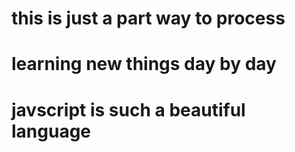 # this is just a part way to process 
# learning new things day by day 
# javscript is such a beautiful language 
